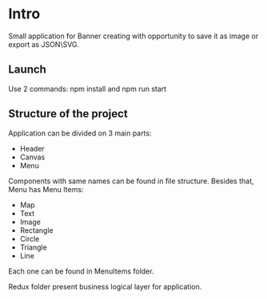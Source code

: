 # Intro

Small application for Banner creating with opportunity to save it as image or export as JSON\SVG.

## Launch

Use 2 commands: npm install and npm run start

## Structure of the project

Application can be divided on 3 main parts:
+ Header
+ Canvas
+ Menu

Components with same names can be found in file structure. Besides that, Menu has Menu Items:
+ Map
+ Text
+ Image
+ Rectangle
+ Circle
+ Triangle
+ Line

Each one can be found in MenuItems folder.

Redux folder present business logical layer for application.


